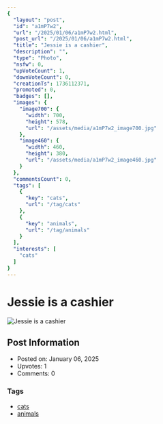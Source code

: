 ```yaml
---
{
  "layout": "post",
  "id": "a1mP7w2",
  "url": "/2025/01/06/a1mP7w2.html",
  "post_url": "/2025/01/06/a1mP7w2.html",
  "title": "Jessie is a cashier",
  "description": "",
  "type": "Photo",
  "nsfw": 0,
  "upVoteCount": 1,
  "downVoteCount": 0,
  "creationTs": 1736112371,
  "promoted": 0,
  "badges": [],
  "images": {
    "image700": {
      "width": 700,
      "height": 578,
      "url": "/assets/media/a1mP7w2_image700.jpg"
    },
    "image460": {
      "width": 460,
      "height": 380,
      "url": "/assets/media/a1mP7w2_image460.jpg"
    }
  },
  "commentsCount": 0,
  "tags": [
    {
      "key": "cats",
      "url": "/tag/cats"
    },
    {
      "key": "animals",
      "url": "/tag/animals"
    }
  ],
  "interests": [
    "cats"
  ]
}
---
```


# Jessie is a cashier

![Jessie is a cashier](/assets/media/a1mP7w2_image700.jpg)

## Post Information

- Posted on: January 06, 2025
- Upvotes: 1
- Comments: 0

### Tags

- [cats](/tag/cats)
- [animals](/tag/animals)
